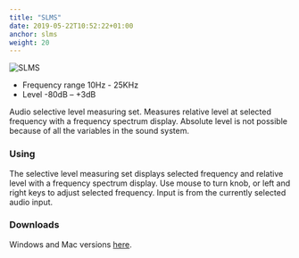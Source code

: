 ```yaml
---
title: "SLMS"
date: 2019-05-22T10:52:22+01:00
anchor: slms
weight: 20
---
```


![SLMS][1]

 * Frequency range 10Hz - 25KHz
 * Level -80dB &ndash; +3dB

Audio selective level measuring set. Measures relative level at
selected frequency with a frequency spectrum display. Absolute level
is not possible because of all the variables in the sound system.

### Using
The selective level measuring set displays selected frequency and
relative level with a frequency spectrum display. Use mouse to turn
knob, or left and right keys to adjust selected frequency. Input is
from the currently selected audio input.

### Downloads
Windows and Mac versions [here][2].

[1]: images/SLMS.png
 [2]: https://github.com/billthefarmer/audiotools/releases (https://github.com/billthefarmer/audiotools/releases)
